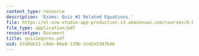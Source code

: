 ```yaml
---
content_type: resource
description: 'Exams: Quiz #2 Related Equations.'
file: https://ol-ocw-studio-app-production.s3.amazonaws.com/courses/8-022-physics-ii-electricity-and-magnetism-fall-2002/d7a9de21c0de06e8139b2c42e5367b4b_quiz2eqnrev.pdf
file_type: application/pdf
resourcetype: Document
title: quiz2eqnrev.pdf
uid: d7a9de21-c0de-06e8-139b-2c42e5367b4b
---
```

